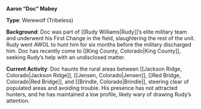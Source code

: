 **Aaron “Doc” Mabey**

**Type**: Werewolf (Tribeless)

**Background**: Doc was part of [[Rudy Williams|Rudy]]’s elite military team and underwent his First Change in the field, slaughtering the rest of the unit. Rudy went AWOL to hunt him for six months before the military discharged him. Doc has recently come to [[King County, Colorado|King County]], seeking Rudy’s help with an undisclosed matter.

**Current Activity**: Doc haunts the rural areas between [[Jackson Ridge, Colorado|Jackson Ridge]], [[Jensen, Colorado|Jensen]], [[Red Bridge, Colorado|Red Bridge]], and [[Brindle, Colorado|Brindle]], steering clear of populated areas and avoiding trouble. His presence has not attracted hunters, and he has maintained a low profile, likely wary of drawing Rudy’s attention.